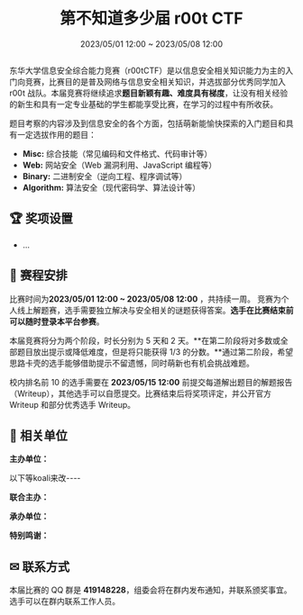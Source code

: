 <center><p></p>
<h1>第不知道多少届 r00t CTF</h1>
<p>2023/05/01 12:00 ~ 2023/05/08 12:00</p>
<p><img src="/media/landing_page/2nd-geekgame-banner.png" style="max-height: 5em; max-width: 100%;" title="">
</p></center>

<div class="well">
  <p>东华大学信息安全综合能力竞赛（r00tCTF）是以信息安全相关知识能力为主的入门向竞赛，比赛目的是普及网络与信息安全相关知识，并选拔部分优秀同学加入 r00t 战队。本届竞赛将继续追求<strong>题目新颖有趣、难度具有梯度</strong>，让没有相关经验的新生和具有一定专业基础的学生都能享受比赛，在学习的过程中有所收获。</p>
</div>

题目考察的内容涉及到信息安全的各个方面，包括萌新能愉快探索的入门题目和具有一定选拔作用的题目：

- **Misc:** 综合技能（常见编码和文件格式、代码审计等）
- **Web:** 网站安全（Web 漏洞利用、JavaScript 编程等）
- **Binary:** 二进制安全（逆向工程、程序调试等）
- **Algorithm:** 算法安全（现代密码学、算法设计等）

## 🏆 奖项设置

- ...

## 📅 赛程安排

比赛时间为**2023/05/01 12:00 ~ 2023/05/08 12:00** ，共持续一周。 竞赛为个人线上解题赛，选手需要独立解决与安全相关的谜题获得答案。**选手在比赛结束前可以随时登录本平台参赛**。

本届竞赛将分为两个阶段，时长分别为 5 天和 2 天。**在第二阶段将对多数或全部题目放出提示或降低难度，但是将只能获得 1/3 的分数。**通过第二阶段，希望思路卡壳的选手能够借助提示不留遗憾，同时萌新也有机会挑战难题。

校内排名前 10 的选手需要在 **2023/05/15 12:00** 前提交每道解出题目的解题报告（Writeup），其他选手可以自愿提交。比赛结束后将奖项评定，并公开官方 Writeup 和部分优秀选手 Writeup。

## 🏫 相关单位

**主办单位：**

以下等koali来改----

**联合主办：**



**承办单位：**



**特别鸣谢：**



## ✉ 联系方式

本届比赛的 QQ 群是 **419148228**，组委会将在群内发布通知，并联系颁奖事宜。选手可以在群内联系工作人员。